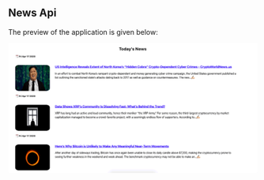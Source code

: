## News Api

The preview of the application is given below:

<img src="src/images/screenshot.png" />
